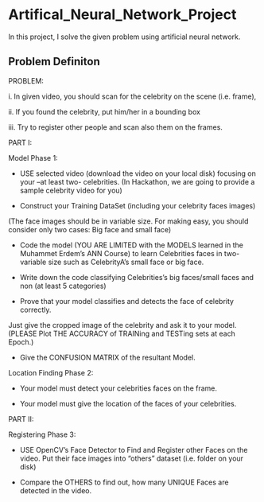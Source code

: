 # Artifical_Neural_Network_Project
 In this project, I solve the given problem using artificial neural network.

## Problem Definiton

PROBLEM: 

i. In given video, you should scan for the celebrity on the scene (i.e. frame), 

ii. If you found the celebrity, put him/her in a bounding box

iii. Try to register other people and scan also them on the frames.

PART I:

Model Phase 1: 

- USE selected video (download the video on your local disk) focusing on your –at least two- celebrities. (In Hackathon, we are going to provide a sample celebrity video for you)

- Construct your Training DataSet (including your celebrity faces images)
  
(The face images should be in variable size. For making easy, you should consider only two cases: Big face and small face)

- Code the model (YOU ARE LIMITED with the MODELS learned in the Muhammet Erdem’s ANN Course) to learn Celebrities faces in two-variable size such as CelebrityA’s small face or big face.

- Write down the code classifying Celebrities’s big faces/small faces and non (at least 5 categories)
  
- Prove that your model classifies and detects the face of celebrity correctly.
  
Just give the cropped image of the celebrity and ask it to your model. (PLEASE Plot THE ACCURACY of TRAINing and TESTing sets at each Epoch.)

- Give the CONFUSION MATRIX of the resultant Model.
  
Location Finding Phase 2:

- Your model must detect your celebrities faces on the frame.
  
- Your model must give the location of the faces of your celebrities.
  
PART II:

Registering Phase 3:

- USE OpenCV’s Face Detector to Find and Register other Faces on the video. Put their face images into “others” dataset (i.e. folder on your disk)
  
- Compare the OTHERS to find out, how many UNIQUE Faces are detected in the video.
